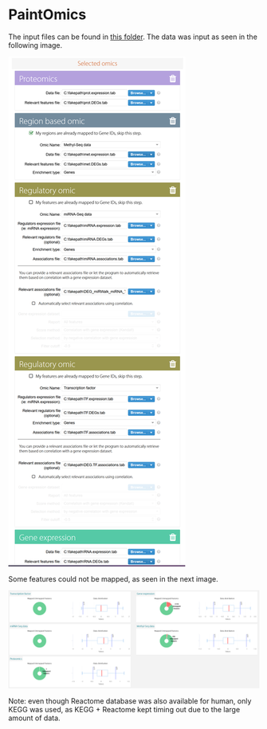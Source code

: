 # PaintOmics

The input files can be found in [this folder](/input/). The data was input as seen in the following image.

![](data.input.png)

Some features could not be mapped, as seen in the next image.

![](mapping.info.png)

Note: even though Reactome database was also available for human, only KEGG was used, as KEGG + Reactome kept timing out due to the large amount of data.
